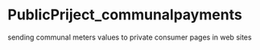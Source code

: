 # PublicPriject_communalpayments
sending communal meters values to private consumer pages in web sites
